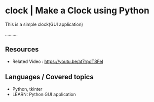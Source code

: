 # clock | Make a Clock using Python

This is a simple clock(GUI application)

..........

## Resources
+ Related Video : https://youtu.be/at7rpdT8FeI

## Languages / Covered topics
+ Python, tkinter
+ LEARN: Python GUI application
